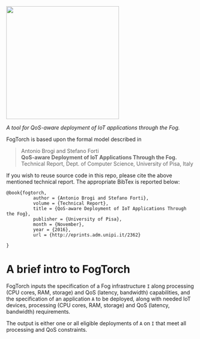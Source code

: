 <img src="https://github.com/di-unipi-socc/FogTorch/blob/master/img/logoft.PNG" width="300">

_A tool for QoS-aware deployment of IoT applications through the Fog._

FogTorch is based upon the formal model described in

> Antonio Brogi and Stefano Forti <br>
> **QoS-aware Deployment of IoT Applications Through the Fog.** <br>
> Technical Report, Dept. of Computer Science, University of Pisa, Italy

If you wish to reuse source code in this repo, please cite the above mentioned technical report. The appropriate BibTex is reported below:

```
@book{fogtorch,
          author = {Antonio Brogi and Stefano Forti},
          volume = {Technical Report},
          title = {QoS-aware Deployment of IoT Applications Through the Fog},
          publisher = {University of Pisa},
          month = {November},
          year = {2016},
          url = {http://eprints.adm.unipi.it/2362}
			 
}
```

# A brief intro to FogTorch

FogTorch inputs the specification of a Fog infrastructure ```I``` along processing (CPU cores, RAM, storage) and QoS (latency, bandwidth) capabilities, and the specification of an application ```A``` to be deployed, along with needed IoT devices, processing (CPU cores, RAM, storage) and QoS (latency, bandwidth) requirements.

The output is either one or all eligible deployments of ```A``` on ```I``` that meet all processing and QoS constraints.

